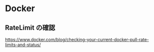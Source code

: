 # Docker

## RateLimit の確認

https://www.docker.com/blog/checking-your-current-docker-pull-rate-limits-and-status/


